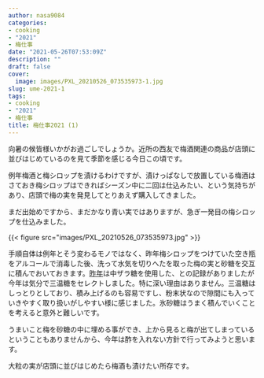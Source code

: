 ```yaml
---
author: nasa9084
categories:
- cooking
- "2021"
- 梅仕事
date: "2021-05-26T07:53:09Z"
description: ""
draft: false
cover:
  image: images/PXL_20210526_073535973-1.jpg
slug: ume-2021-1
tags:
- cooking
- "2021"
- 梅仕事
title: 梅仕事2021 (1)
---
```



向暑の候皆様いかがお過ごしでしょうか。近所の西友で梅酒関連の商品が店頭に並びはじめているのを見て季節を感じる今日この頃です。

例年梅酒と梅シロップを漬けるわけですが、漬けっぱなしで放置している梅酒はさておき梅シロップはできればシーズン中に二回は仕込みたい、という気持ちがあり、店頭で梅の実を発見してとりあえず購入してきました。

まだ出始めですから、まだかなり青い実ではありますが、急ぎ一発目の梅シロップを仕込みました。

{{< figure src="images/PXL_20210526_073535973.jpg" >}}

手順自体は例年とそう変わるモノではなく、昨年梅シロップをつけていた空き瓶をアルコールで消毒した後、洗って水気を切りへたを取った梅の実と砂糖を交互に積んでおいておきます。[昨年](/ume-2020/)は中ザラ糖を使用した、との記録がありましたが今年は気分で三温糖をセレクトしました。特に深い理由はありません。三温糖はしっとりとしており、積み上げるのも容易ですし、粉末状なので隙間にも入っていきやすく取り扱いがしやすい様に感じました。氷砂糖はうまく積んでいくことを考えると意外と難しいです。

うまいこと梅を砂糖の中に埋める事ができ、上から見ると梅が出てしまっているということもありませんから、今年は酢を入れない方針で行ってみようと思います。

大粒の実が店頭に並びはじめたら梅酒も漬けたい所存です。



